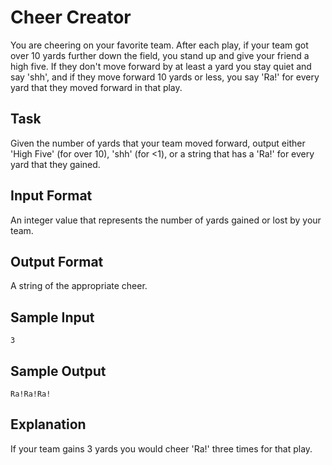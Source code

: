 # Cheer Creator

You are cheering on your favorite team. After each play, if your team got over 10 yards further down the field, you stand up and give your friend a high five. If they don't move forward by at least a yard you stay quiet and say 'shh', and if they move forward 10 yards or less, you say 'Ra!' for every yard that they moved forward in that play.

## Task

Given the number of yards that your team moved forward, output either 'High Five' (for over 10), 'shh' (for <1), or a string that has a 'Ra!' for every yard that they gained.

## Input Format

An integer value that represents the number of yards gained or lost by your team.

## Output Format

A string of the appropriate cheer.

## Sample Input

```=
3
```

## Sample Output

```=
Ra!Ra!Ra!
```

## Explanation

If your team gains 3 yards you would cheer 'Ra!' three times for that play.
